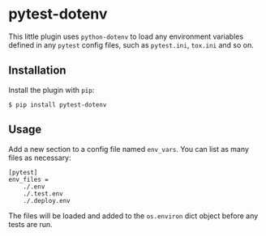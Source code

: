 # pytest-dotenv

This little plugin uses `python-dotenv` to load any environment variables
defined in any `pytest` config files, such as `pytest.ini`, `tox.ini` and so on.

## Installation

Install the plugin with `pip`:

```
$ pip install pytest-dotenv
```

## Usage

Add a new section to a config file named `env_vars`.
You can list as many files as necessary:

```
[pytest]
env_files =
    ./.env
    ./.test.env
    ./.deploy.env
```

The files will be loaded and added to the `os.environ` dict object before
any tests are run.